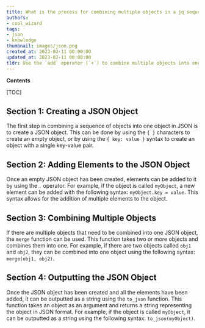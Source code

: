 ```yaml
---
title: What is the process for combining multiple objects in a jq sequence into a single object?
authors:
- cool_wizard
tags:
- json
- knowledge
thumbnail: images/json.png
created_at: 2023-02-11 00:00:00
updated_at: 2023-02-11 00:00:00
tldr: Use the `add` operator (`+`) to combine multiple objects into one object.
---
```


**Contents**

[TOC]

## Section 1: Creating a JSON Object

The first step in combining a sequence of objects into one object in JSON is to create a JSON object. This can be done by using the `{ }` characters to create an empty object, or by using the `{ key: value }` syntax to create an object with a single key-value pair.

## Section 2: Adding Elements to the JSON Object

Once an empty JSON object has been created, elements can be added to it by using the `.` operator. For example, if the object is called `myObject`, a new element can be added with the following syntax: `myObject.key = value`. This syntax allows for the addition of multiple elements to the object.

## Section 3: Combining Multiple Objects

If there are multiple objects that need to be combined into one JSON object, the `merge` function can be used. This function takes two or more objects and combines them into one. For example, if there are two objects called `obj1` and `obj2`, they can be combined into one object using the following syntax: `merge(obj1, obj2)`.

## Section 4: Outputting the JSON Object

Once the JSON object has been created and all the elements have been added, it can be outputted as a string using the `to_json` function. This function takes an object as an argument and returns a string representing the object in JSON format. For example, if the object is called `myObject`, it can be outputted as a string using the following syntax: `to_json(myObject)`.
